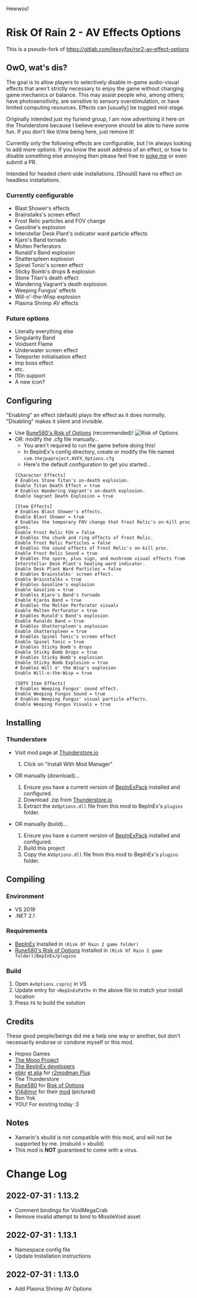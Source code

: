 Hewwos!

# Risk Of Rain 2 - AV Effects Options
This is a pseudo-fork of https://gitlab.com/lexxyfox/ror2-av-effect-options

## OwO, wat's dis?
The goal is to allow players to selectively disable in-game audio-visual effects that aren't strictly necessary to enjoy the game without changing game mechanics or balance. This may assist people who, among others; have photosensitivity, are sensitive to sensory overstimulation, or have limited computing resources. Effects can [usually] be toggled mid-stage.

Originally intended just my furiend group, I am now advertising it here on the Thunderstore because I believe everyone should be able to have some fun. If you don't like it/me being here, just remove it!

Currently only the following effects are configurable, but I'm always looking to add more options. If you know the asset address of an effect, or how to disable something else annoying then please feel free to [poke me](https://github.com/tlsJP/ror2-av-effect-options/issues) or even submit a PR.

Intended for headed client-side installations. [Should] have no effect on headless installations. 

### Currently configurable
* Blast Shower's effects
* Brainstalks's screen effect
* Frost Relic particles and FOV change
* Gasoline's explosion
* Interstellar Desk Plant's indicator ward particle effects
* Kjaro's Band tornado
* Molten Perferators
* Runald's Band explosion
* Shatterspleen explosion
* Spinel Tonic's screen effect
* Sticky Bomb's drops & explosion
* Stone Titan's death effect
* Wandering Vagrant's death explosion
* Weeping Fungus' effects
* Will-o'-the-Wisp explosion
* Plasma Shrimp AV effects

### Future options
* Literally everything else
* Singularity Band
* Voidsent Flame
* Underwater screen effect
* Teleporter initialisation effect
* Imp boss effect
* etc.
* l10n support
* A new icon?

## Configuring
"Enabling" an effect (default) plays the effect as it does normally. "Disabling" makes it silent and invisible.
* Use [Rune580's Risk of Options](https://thunderstore.io/package/Rune580/Risk_Of_Options) (recommended)!
    ![Risk of Options](https://gitlab.com/lexxyfox/ror2-av-effect-options/wikis/roo.png)
* OR: modify the .cfg file manually...
    * You aren't required to run the game before doing this!
    * In BepInEx's config directory, create or modify the file named `com.thejpaproject.AVFX_Options.cfg`
    * Here's the default configuration to get you started...
    ```
    [Character Effects]
    # Enables Stone Titan's on-death explosion.
    Enable Titan Death Effect = true
    # Enables Wandering Vagrant's on-death explosion. 
    Enable Vagrant Death Explosion = true

    [Item Effects]
    # Enables Blast Shower's effects.
    Enable Blast Shower = true
    # Enables the temporary FOV change that Frost Relic's on-kill proc gives.
    Enable Frost Relic FOV = false
    # Enables the chunk and ring effects of Frost Relic.
    Enable Frost Relic Particles = false
    # Enables the sound effects of Frost Relic's on-kill proc.
    Enable Frost Relic Sound = true
    # Enables the spore, plus sign, and mushroom visual effects from Interstellar Desk Plant's healing ward indicator.
    Enable Desk Plant Ward Particles = false
    # Enables Brainstalks' screen effect.
    Enable Brainstalks = true
    # Enables Gasoline's explosion
    Enable Gasoline = true
    # Enables Kjaro's Band's tornado
    Enable Kjaros Band = true
    # Enables the Molten Perforator visuals
    Enable Molten Perforator = true
    # Enables Runald's Band's explosion
    Enable Runalds Band = true
    # Enables Shatterspleen's explosion
    Enable Shatterspleen = true
    # Enables Spinel Tonic's screen effect
    Enable Spinel Tonic = true
    # Enables Sticky Bomb's drops
    Enable Sticky Bomb Drops = true
    # Enables Sticky Bomb's explosion
    Enable Sticky Bomb Explosion = true
    # Enables Will o' the Wisp's explosion
    Enable Will-o-the-Wisp = true
    
    [SOTV Item Effects]
    # Enables Weeping Fungus' sound effect. 
    Enable Weeping Fungus Sound = true
    # Enables Weeping Fungus' visual particle effects. 
    Enable Weeping Fungus Visuals = true
    ```

## Installing

### Thunderstore

* Visit mod page at [Thunderstore.io](https://thunderstore.io/package/TeamNinjaDSM/JPs_AV_Effect_Options/)
    1. Click on "Install With Mod Manager" 

* OR manually (download)...
    1. Ensure you have a current version of [BepInExPack](https://thunderstore.io/package/bbepis/BepInExPack) installed and configured.
    2. Download .zip from [Thunderstore.io](https://thunderstore.io/package/TeamNinjaDSM/JPs_AV_Effect_Options/)
    2. Extract the `AVOptions.dll` file from this mod to BepInEx's `plugins` folder.

* OR manually (build)...
    1. Ensure you have a current version of [BepInExPack](https://thunderstore.io/package/bbepis/BepInExPack) installed and configured.
    2. Build this project
    3. Copy the `AVOptions.dll` file from this mod to BepInEx's `plugins` folder.

## Compiling

### Environment
* VS 2019
* .NET 2.1


### Requirements
* [BepInEx](https://github.com/BepInEx/BepInEx) Installed in `(Risk Of Rain 2 game folder)` 
* [Rune580's Risk of Options](https://thunderstore.io/package/Rune580/Risk_Of_Options) Installed in `(Risk Of Rain 2 game folder)/BepInEx/plugins`

### Build

1. Open `AvOptions.csproj` in VS
2. Update entry for `<BepInExPath>` in the above file to match your install location
3. Press `F6` to build the solution


## Credits 
These good people/beings did me a help one way or another, but don't necessarily endorse or condone myself or this mod.
* Hopoo Games
* [The Mono Project](https://www.mono-project.com)
* [The BepInEx developers](https://github.com/BepInEx/BepInEx/graphs/contributors)
* [ebkr](https://github.com/ebkr) [et alia](https://github.com/ebkr/r2modmanPlus/graphs/contributors) for [r2modman Plus](https://thunderstore.io/package/ebkr/r2modman)
* The Thunderstore
* [Rune580](https://github.com/Rune580) for [Risk of Options](https://thunderstore.io/package/Rune580/Risk_Of_Options)
* [Vl4dimyr](https://github.com/Vl4dimyr) for their [mod](https://thunderstore.io/package/Vl4dimyr/CaptainShotgunModes) (pictured)
* Bon Yok
* YOU! For existing today :3

## Notes
* Xamarin's xbuild is not compatible with this mod, and will not be supported by me. (msbuild > xbuild)
* This mod is **NOT** guaranteed to come with a virus.

# Change Log

## 2022-07-31 : 1.13.2

* Comment bindings for VoidMegaCrab
* Remove invalid attempt to bind to MissileVoid asset

## 2022-07-31 : 1.13.1

* Namespace config file
* Update Installation instructions

## 2022-07-31 : 1.13.0

* Add Plasma Shrimp AV Options
